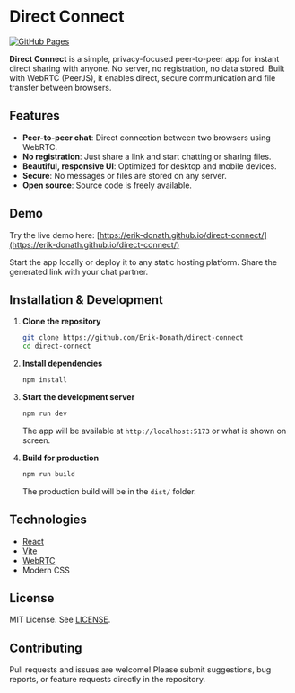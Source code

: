 # Direct Connect

[![GitHub Pages](https://img.shields.io/badge/demo-online-green)](https://erik-donath.github.io/direct-connect/)

**Direct Connect** is a simple, privacy-focused peer-to-peer app for instant direct sharing with anyone. No server, no registration, no data stored. Built with WebRTC (PeerJS), it enables direct, secure communication and file transfer between browsers.

## Features

- **Peer-to-peer chat**: Direct connection between two browsers using WebRTC.
- **No registration**: Just share a link and start chatting or sharing files.
- **Beautiful, responsive UI**: Optimized for desktop and mobile devices.
- **Secure**: No messages or files are stored on any server.
- **Open source**: Source code is freely available.

## Demo

Try the live demo here: [https://erik-donath.github.io/direct-connect/](https://erik-donath.github.io/direct-connect/)

Start the app locally or deploy it to any static hosting platform. Share the generated link with your chat partner.

## Installation & Development

1. **Clone the repository**
   ```bash
   git clone https://github.com/Erik-Donath/direct-connect
   cd direct-connect
   ```
2. **Install dependencies**
   ```bash
   npm install
   ```
3. **Start the development server**
   ```bash
   npm run dev
   ```
   The app will be available at `http://localhost:5173` or what is shown on screen.

4. **Build for production**
   ```bash
   npm run build
   ```
   The production build will be in the `dist/` folder.

## Technologies

- [React](https://react.dev/)
- [Vite](https://vitejs.dev/)
- [WebRTC](https://developer.mozilla.org/en-US/docs/Web/API/WebRTC_API)
- Modern CSS

## License

MIT License. See [LICENSE](./LICENSE).

## Contributing

Pull requests and issues are welcome! Please submit suggestions, bug reports, or feature requests directly in the repository.
